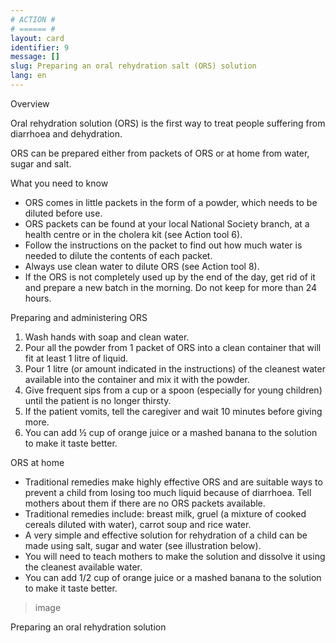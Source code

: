 ```yaml
---
# ACTION #
# ====== #
layout: card
identifier: 9
message: []
slug: Preparing an oral rehydration salt (ORS) solution
lang: en
---
```


Overview

Oral rehydration solution (ORS) is the first way to treat people suffering from diarrhoea and dehydration.

ORS can be prepared either from packets of ORS or at home from water, sugar and salt.

What you need to know

- ORS comes in little packets in the form of a powder, which needs to be diluted before use.
- ORS packets can be found at your local National Society branch, at a health centre or in the cholera kit (see Action tool 6).
- Follow the instructions on the packet to find out how much water is needed to dilute the contents of each packet.
- Always use clean water to dilute ORS (see Action tool 8).
- If the ORS is not completely used up by the end of the day, get rid of it and prepare a new batch in the morning. Do not keep for more than 24 hours.

Preparing and administering ORS

1. Wash hands with soap and clean water.
2. Pour all the powder from 1 packet of ORS into a clean container that will fit at least 1 litre of liquid.
3. Pour 1 litre (or amount indicated in the instructions) of the cleanest water available into the container and mix it with the powder.
4. Give frequent sips from a cup or a spoon (especially for young children) until the patient is no longer thirsty.
5. If the patient vomits, tell the caregiver and wait 10 minutes before giving more.
6. You can add ½ cup of orange juice or a mashed banana to the solution to make it taste better.

ORS at home

- Traditional remedies make highly effective ORS and are suitable ways to prevent a child from losing too much liquid because of diarrhoea. Tell mothers about them if there are no ORS packets available.
- Traditional remedies include: breast milk, gruel (a mixture of cooked cereals diluted with water), carrot soup and rice water.
- A very simple and effective solution for rehydration of a child can be made using salt, sugar and water (see illustration below).
- You will need to teach mothers to make the solution and dissolve it using the cleanest available water.
- You can add 1/2 cup of orange juice or a mashed banana to the solution to make it taste better.

> image

Preparing an oral rehydration solution
